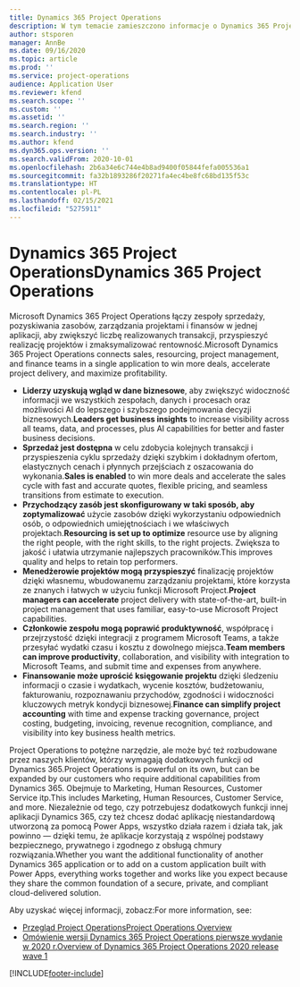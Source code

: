 ```yaml
---
title: Dynamics 365 Project Operations
description: W tym temacie zamieszczono informacje o Dynamics 365 Project operations.
author: stsporen
manager: AnnBe
ms.date: 09/16/2020
ms.topic: article
ms.prod: ''
ms.service: project-operations
audience: Application User
ms.reviewer: kfend
ms.search.scope: ''
ms.custom: ''
ms.assetid: ''
ms.search.region: ''
ms.search.industry: ''
ms.author: kfend
ms.dyn365.ops.version: ''
ms.search.validFrom: 2020-10-01
ms.openlocfilehash: 2b6a34e6c744e4b8ad9400f05844fefa005536a1
ms.sourcegitcommit: fa32b1893286f20271fa4ec4be8fc68bd135f53c
ms.translationtype: HT
ms.contentlocale: pl-PL
ms.lasthandoff: 02/15/2021
ms.locfileid: "5275911"
---
```

# <a name="dynamics-365-project-operations"></a><span data-ttu-id="76244-103">Dynamics 365 Project Operations</span><span class="sxs-lookup"><span data-stu-id="76244-103">Dynamics 365 Project Operations</span></span>

<span data-ttu-id="76244-104">Microsoft Dynamics 365 Project Operations łączy zespoły sprzedaży, pozyskiwania zasobów, zarządzania projektami i finansów w jednej aplikacji, aby zwiększyć liczbę realizowanych transakcji, przyspieszyć realizację projektów i zmaksymalizować rentowność.</span><span class="sxs-lookup"><span data-stu-id="76244-104">Microsoft Dynamics 365 Project Operations connects sales, resourcing, project management, and finance teams in a single application to win more deals, accelerate project delivery, and maximize profitability.</span></span>

-   <span data-ttu-id="76244-105">**Liderzy uzyskują wgląd w dane biznesowe**, aby zwiększyć widoczność informacji we wszystkich zespołach, danych i procesach oraz możliwości AI do lepszego i szybszego podejmowania decyzji biznesowych.</span><span class="sxs-lookup"><span data-stu-id="76244-105">**Leaders get business insights** to increase visibility across all teams, data, and processes, plus AI capabilities for better and faster business decisions.</span></span>
-   <span data-ttu-id="76244-106">**Sprzedaż jest dostępna** w celu zdobycia kolejnych transakcji i przyspieszenia cyklu sprzedaży dzięki szybkim i dokładnym ofertom, elastycznych cenach i płynnych przejściach z oszacowania do wykonania.</span><span class="sxs-lookup"><span data-stu-id="76244-106">**Sales is enabled** to win more deals and accelerate the sales cycle with fast and accurate quotes, flexible pricing, and seamless transitions from estimate to execution.</span></span>
-   <span data-ttu-id="76244-107">**Przychodzący zasób jest skonfigurowany w taki sposób, aby zoptymalizować** użycie zasobów dzięki wykorzystaniu odpowiednich osób, o odpowiednich umiejętnościach i we właściwych projektach.</span><span class="sxs-lookup"><span data-stu-id="76244-107">**Resourcing is set up to optimize** resource use by aligning the right people, with the right skills, to the right projects.</span></span> <span data-ttu-id="76244-108">Zwiększa to jakość i ułatwia utrzymanie najlepszych pracowników.</span><span class="sxs-lookup"><span data-stu-id="76244-108">This improves quality and helps to retain top performers.</span></span>
-   <span data-ttu-id="76244-109">**Menedżerowie projektów mogą przyspieszyć** finalizację projektów dzięki własnemu, wbudowanemu zarządzaniu projektami, które korzysta ze znanych i łatwych w użyciu funkcji Microsoft Project.</span><span class="sxs-lookup"><span data-stu-id="76244-109">**Project managers can accelerate** project delivery with state-of-the-art, built-in project management that uses familiar, easy-to-use Microsoft Project capabilities.</span></span>
-   <span data-ttu-id="76244-110">**Członkowie zespołu mogą poprawić produktywność**, współpracę i przejrzystość dzięki integracji z programem Microsoft Teams, a także przesyłać wydatki czasu i kosztu z dowolnego miejsca.</span><span class="sxs-lookup"><span data-stu-id="76244-110">**Team members can improve productivity**, collaboration, and visibility with integration to Microsoft Teams, and submit time and expenses from anywhere.</span></span>
-   <span data-ttu-id="76244-111">**Finansowanie może uprościć księgowanie projektu** dzięki śledzeniu informacji o czasie i wydatkach, wycenie kosztów, budżetowaniu, fakturowaniu, rozpoznawaniu przychodów, zgodności i widoczności kluczowych metryk kondycji biznesowej.</span><span class="sxs-lookup"><span data-stu-id="76244-111">**Finance can simplify project accounting** with time and expense tracking governance, project costing, budgeting, invoicing, revenue recognition, compliance, and visibility into key business health metrics.</span></span>

<span data-ttu-id="76244-112">Project Operations to potężne narzędzie, ale może być też rozbudowane przez naszych klientów, którzy wymagają dodatkowych funkcji od Dynamics 365.</span><span class="sxs-lookup"><span data-stu-id="76244-112">Project Operations is powerful on its own, but can be expanded by our customers who require additional capabilities from Dynamics 365.</span></span> <span data-ttu-id="76244-113">Obejmuje to Marketing, Human Resources, Customer Service itp.</span><span class="sxs-lookup"><span data-stu-id="76244-113">This includes Marketing, Human Resources, Customer Service, and more.</span></span> <span data-ttu-id="76244-114">Niezależnie od tego, czy potrzebujesz dodatkowych funkcji innej aplikacji Dynamics 365, czy też chcesz dodać aplikację niestandardową utworzoną za pomocą Power Apps, wszystko działa razem i działa tak, jak powinno — dzięki temu, że aplikacje korzystają z wspólnej podstawy bezpiecznego, prywatnego i zgodnego z obsługą chmury rozwiązania.</span><span class="sxs-lookup"><span data-stu-id="76244-114">Whether you want the additional functionality of another Dynamics 365 application or to add on a custom application built with Power Apps, everything works together and works like you expect because they share the common foundation of a secure, private, and compliant cloud-delivered solution.</span></span>

<span data-ttu-id="76244-115">Aby uzyskać więcej informacji, zobacz:</span><span class="sxs-lookup"><span data-stu-id="76244-115">For more information, see:</span></span>

- [<span data-ttu-id="76244-116">Przegląd Project Operations</span><span class="sxs-lookup"><span data-stu-id="76244-116">Project Operations Overview</span></span>](https://dynamics.microsoft.com/en-us/project-operations/overview/)
- [<span data-ttu-id="76244-117">Omówienie wersji Dynamics 365 Project Operations pierwsze wydanie w 2020 r.</span><span class="sxs-lookup"><span data-stu-id="76244-117">Overview of Dynamics 365 Project Operations 2020 release wave 1</span></span>](https://docs.microsoft.com/dynamics365-release-plan/2020wave1/dynamics365-project-operations/)



[!INCLUDE[footer-include](includes/footer-banner.md)]